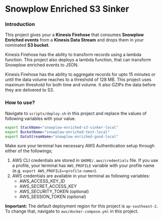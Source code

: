 # Snowplow Enriched S3 Sinker

### Introduction

This project gives your a **Kinesis Firehose** that consumes **Snowplow Enriched events** from a **Kinesis Data Stream** and drops them in your nominated **S3 bucket**.

Kinesis Firehose has the ability to transform records using a lambda function. This project also deploys a lambda function, that can transform Snowplow enriched events to JSON.

Kinesis Firehose has the ability to aggregate records for upto 15 minutes or until the data volume reaches to a threshold of 128 MB. This project uses maximum threshold for both time and volume. It also GZIPs the data before they are delivered to S3.

### How to use?

Navigate to `scripts/deploy.sh` in this project and replace the values of following variables with your value.
```bash
export StackName="snowplow-enriched-s3-sinker-local"
export BucketName="snowplow-enriched-test-local"
export DataStreamName="snowplow-enriched-good-local"
```

Make sure your terminal has necessary AWS Authentication setup through either of the followings;
1. AWS CLI credentials are stored in `$HOME/.aws/credentials` file. If you use a profile, your terminal has `AWS_PROFILE` variable with your profile name (e.g. `export AWS_PROFILE=<profile-name>`).
1. AWS credentials are available in your terminal as following variables:
    - AWS_ACCESS_KEY_ID
    - AWS_SECRET_ACCESS_KEY
    - AWS_SECURITY_TOKEN (optional)
    - AWS_SESSION_TOKEN (optional)

**Important:** The default deployment region for this project is `ap-southeast-2`. To change that, navigate to `aws/docker-compose.yml` in this project.
